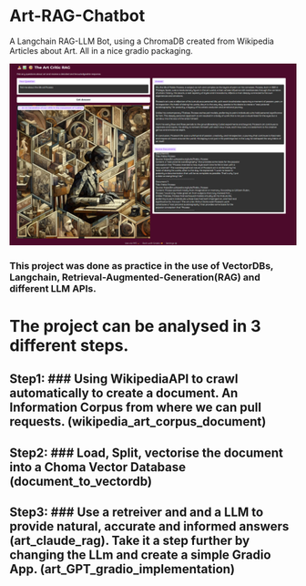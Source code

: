 # Art-RAG-Chatbot
A Langchain RAG-LLM Bot, using a ChromaDB created from Wikipedia Articles about Art. All in a nice gradio packaging.

![My Logo](images/Gradio/Gradio7.png)



### This project was done as practice in the use of VectorDBs, Langchain, Retrieval-Augmented-Generation(RAG) and different LLM APIs. 

# The project can be analysed in 3 different steps.
## Step1: ### Using WikipediaAPI to crawl automatically to create a document. An Information Corpus from where we can pull requests. (wikipedia_art_corpus_document)

## Step2: ### Load, Split, vectorise the document into a Choma Vector Database (document_to_vectordb)

## Step3: ### Use a retreiver and and a LLM to provide natural, accurate and informed answers (art_claude_rag). Take it a step further by changing the LLm and create a simple Gradio App. (art_GPT_gradio_implementation)




